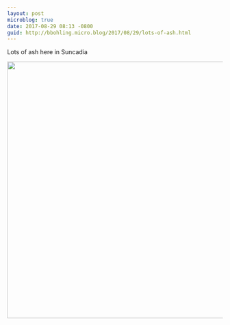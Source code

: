 ```yaml
---
layout: post
microblog: true
date: 2017-08-29 08:13 -0800
guid: http://bbohling.micro.blog/2017/08/29/lots-of-ash.html
---
```

Lots of ash here in Suncadia

<img src="http://bbohling.micro.blog/uploads/2017/9d190f5255.jpg" width="600" height="599" />
